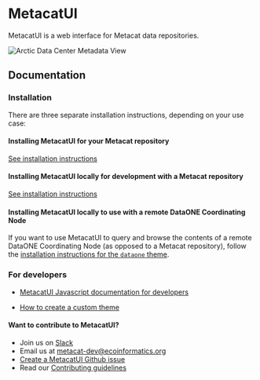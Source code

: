 # MetacatUI

MetacatUI is a web interface for Metacat data repositories.

![Arctic Data Center Metadata View](https://raw.githubusercontent.com/NCEAS/metacatui/master/docs/screenshots/metacatui-arctic-1200w.png)

## Documentation

### Installation

There are three separate installation instructions, depending on your use case:

#### Installing MetacatUI for your Metacat repository
[See installation instructions](install)

#### Installing MetacatUI locally for development with a Metacat repository
[See installation instructions](install/local.html)

#### Installing MetacatUI locally to use with a remote DataONE Coordinating Node
If you want to use MetacatUI to query and browse the contents of a remote DataONE Coordinating Node (as opposed to a Metacat repository), follow the [installation instructions for the `dataone` theme](install/use-with-cn.html).

### For developers
- [MetacatUI Javascript documentation for developers](/metacatui/docs/index.html)

- [How to create a custom theme](configuration/index.html)

#### Want to contribute to MetacatUI?
  - Join us on [Slack](https://slack.dataone.org/)
  - Email us at metacat-dev@ecoinformatics.org
  - [Create a MetacatUI Github issue](https://github.com/NCEAS/metacatui/issues/new/choose)
  - Read our [Contributing guidelines](https://github.com/NCEAS/metacatui/blob/master/CONTRIBUTING.md)
